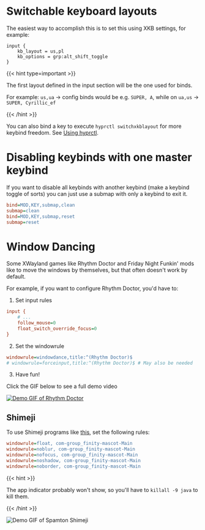 # Switchable keyboard layouts

The easiest way to accomplish this is to set this using XKB settings, for example:

```
input {
    kb_layout = us,pl
    kb_options = grp:alt_shift_toggle
}
```

{{< hint type=important >}}

The first layout defined in the input section will be the one used for binds.

For example: `us,ua` -> config binds would be e.g. `SUPER, A`, while on `ua,us` -> `SUPER, Cyrillic_ef`

{{< /hint >}}

You can also bind a key to execute `hyprctl switchxkblayout` for more keybind freedom.
See [Using hyprctl](../Using-hyprctl).

# Disabling keybinds with one master keybind

If you want to disable all keybinds with another keybind (make a keybind toggle
of sorts) you can just use a submap with only a keybind to exit it.

```ini
bind=MOD,KEY,submap,clean
submap=clean
bind=MOD,KEY,submap,reset
submap=reset
```

# Window Dancing

Some XWayland games like Rhythm Doctor and Friday Night Funkin' mods like to move 
the windows by themselves, but that often doesn't work by default.

For example, if you want to configure Rhythm Doctor, you'd have to:

1. Set input rules
```ini
input {
	# ...
	follow_mouse=0
	float_switch_override_focus=0
}
```

2. Set the windowrule

```ini
windowrule=windowdance,title:^(Rhythm Doctor)$
# windowrule=forceinput,title:^(Rhythm Doctor)$ # May also be needed
```

3. Have fun!

Click the GIF below to see a full demo video

[![Demo GIF of Rhythm Doctor](https://cdn.discordapp.com/attachments/810799100940255260/1032843745864986644/ezgif.com-gif-maker18.gif)](https://pool.jortage.com/voringme/misskey/565b9dfb-125f-4ea0-9257-b371cb4c7195.mp4)

## Shimeji

To use Shimeji programs like [this](https://codeberg.org/thatonecalculator/spamton-linux-shimeji), set the following rules:

```ini
windowrule=float, com-group_finity-mascot-Main
windowrule=noblur, com-group_finity-mascot-Main
windowrule=nofocus, com-group_finity-mascot-Main
windowrule=noshadow, com-group_finity-mascot-Main
windowrule=noborder, com-group_finity-mascot-Main
```

{{< hint >}}

The app indicator probably won't show, so you'll have to `killall -9 java` to kill them.

{{< /hint >}}

![Demo GIF of Spamton Shimeji](https://media.discordapp.net/attachments/810799100940255260/1032846469855727656/ezgif.com-gif-maker19.gif)

